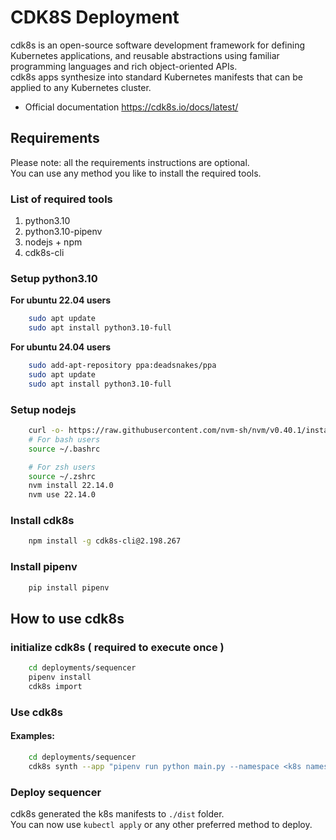 # CDK8S Deployment
cdk8s is an open-source software development framework for defining Kubernetes applications,
and reusable abstractions using familiar programming languages and rich object-oriented APIs.  
cdk8s apps synthesize into standard Kubernetes manifests that can be applied to any Kubernetes cluster.

- Official documentation https://cdk8s.io/docs/latest/

## Requirements
Please note: all the requirements instructions are optional.  
You can use any method you like to install the required tools.

### List of required tools
1. python3.10
2. python3.10-pipenv
3. nodejs + npm
4. cdk8s-cli

### Setup python3.10
**For ubuntu 22.04 users**
```bash
    sudo apt update
    sudo apt install python3.10-full 
```
**For ubuntu 24.04 users**
```bash
    sudo add-apt-repository ppa:deadsnakes/ppa
    sudo apt update
    sudo apt install python3.10-full 
```

### Setup nodejs
```bash
    curl -o- https://raw.githubusercontent.com/nvm-sh/nvm/v0.40.1/install.sh | bash
    # For bash users
    source ~/.bashrc

    # For zsh users
    source ~/.zshrc
    nvm install 22.14.0
    nvm use 22.14.0
```

### Install cdk8s
```bash
    npm install -g cdk8s-cli@2.198.267
```

### Install pipenv
```bash
    pip install pipenv
```

## How to use cdk8s
### initialize cdk8s ( required to execute once )
```bash
    cd deployments/sequencer
    pipenv install
    cdk8s import
```

### Use cdk8s
#### Examples:
```bash
    cd deployments/sequencer
    cdk8s synth --app "pipenv run python main.py --namespace <k8s namespace> --deployment-config-file <path to deployment config> --deployment-image-tag <apollo node image tag>"
```

### Deploy sequencer
cdk8s generated the k8s manifests to `./dist` folder.  
You can now use `kubectl apply` or any other preferred method to deploy.  
